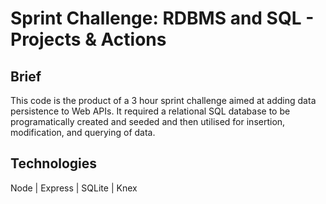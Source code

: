 # Sprint Challenge: RDBMS and SQL - Projects & Actions

## Brief
This code is the product of a 3 hour sprint challenge aimed at adding data persistence to Web APIs. It required a relational SQL database to be programatically created and seeded and then utilised for insertion, modification, and querying of data.

## Technologies
Node | Express | SQLite | Knex
